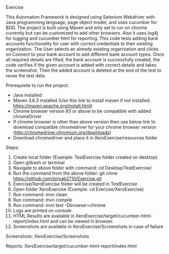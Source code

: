 Exercise

This Automation Framework is designed using Selenium Webdriver with Java programming language, page object model, and uses cucumber for BDD.
The project is built using Maven and only set to run on chrome currently but can be customized to add other browsers. Also it uses log4j for logging and cucumber html for reporting.
This code tests adding bank accounts functionality for user with correct credentials to their existing organization.
The User selects an already existing organization and clicks on Connect to your bank account to add different bank account types.
Once all required details are filled, the bank account is successfully created, the code verifies if the given account is added with correct details and takes the screenshot.
Then the added account is deleted at the end of the test to reuse the test data.

Prerequisite to run the project:
- Java installed
- Maven 3.6.3 installed (Use this link to install maven if not installed: https://maven.apache.org/install.html)
- Chrome browser version 83 or above to be compatible with added chromeDriver
- If chrome browser is other than above version then use below link to download compatible chromedriver for your chrome browser version
 (http://chromedriver.chromium.org/downloads)
 - Download chromedriver and place it in XeroExercise/resources folder

Steps:
1. Create local folder (Example: TestExercise folder created on desktop)
2. Open gitbash or terminal
3. Navigate to above folder with command: cd Desktop/TestExercise/
4. Run the command from the above folder: git clone https://github.com/priyab2710/Exercise.git
5. Exercise/XeroExercise folder will be created in TestExercise
6. Open folder XeroExercise (Example: cd Exercise/XeroExercise)
7. Run command: mvn clean
8. Run command: mvn compile
9. Run command: mvn test -Dbrowser=chrome
10. Logs are printed on console
11. HTML Results are available in XeroExercise/target/cucumber-html-report/index.html and can be viewed in browser.
12. Screenshots are available in XeroExercise/Screenshots in case of failure

Screenshots:
XeroExercise/Screenshots

Reports:
XeroExercise/target/cucumber-html-report/index.html
